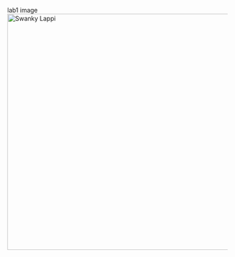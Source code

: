 lab1 image
<img width="1366" height="538" alt="Swanky Lappi" src="https://github.com/user-attachments/assets/f506d798-e0c9-4d3e-abe9-c790f0a7045a" />
